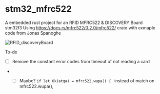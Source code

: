 # stm32_mfrc522

A embedded rust project for an RFID MFRC522 & DISCOVERY Board stm32f3
Using https://docs.rs/mfrc522/0.2.0/mfrc522/ crate with exmaple code from Jonas Spanoghe

![RFID_discoveryBoard](https://user-images.githubusercontent.com/75183079/206921404-1f4b7da5-f157-4555-9cf6-f932bfa5fd5d.jpg)

To-do 
- [ ] Remove the constant error codes from timeout of not reading a card
- - [ ] Maybe? ```if let Ok(atqa) = mfrc522.wupa() { ``` instead of match on mfrc522.wupa(),



